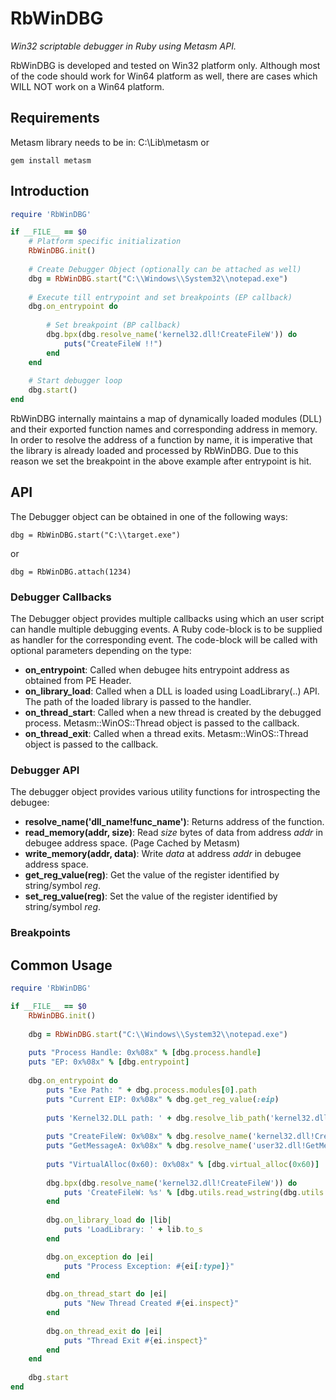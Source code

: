 RbWinDBG
=========

*Win32 scriptable debugger in Ruby using Metasm API.*

RbWinDBG is developed and tested on Win32 platform only. Although most of the code should work for Win64 platform as well, there are cases which WILL NOT work on a Win64 platform.

Requirements
------------

Metasm library needs to be in: C:\Lib\metasm or
```
gem install metasm
```

Introduction
------------

```ruby
require 'RbWinDBG'

if __FILE__ == $0
	# Platform specific initialization
	RbWinDBG.init()
	
	# Create Debugger Object (optionally can be attached as well)
	dbg = RbWinDBG.start("C:\\Windows\\System32\\notepad.exe")
	
	# Execute till entrypoint and set breakpoints (EP callback)
	dbg.on_entrypoint do
	
		# Set breakpoint (BP callback)
		dbg.bpx(dbg.resolve_name('kernel32.dll!CreateFileW')) do
			puts("CreateFileW !!")
		end
	end
	
	# Start debugger loop
	dbg.start()
end
```

RbWinDBG internally maintains a map of dynamically loaded modules (DLL) and their exported function names and corresponding address in memory. In order to resolve the address of a function by name, it is imperative that the library is already loaded and processed by RbWinDBG. Due to this reason we set the breakpoint in the above example after entrypoint is hit.

API
----

The Debugger object can be obtained in one of the following ways:

```
dbg = RbWinDBG.start("C:\\target.exe")
```
or
```
dbg = RbWinDBG.attach(1234)
```

### Debugger Callbacks

The Debugger object provides multiple callbacks using which an user script can handle multiple debugging events. A Ruby code-block is to be supplied as handler for the corresponding event. The code-block will be called with optional parameters depending on the type:

* **on_entrypoint**: Called when debugee hits entrypoint address as obtained from PE Header.
* **on_library_load**: Called when a DLL is loaded using LoadLibrary(..) API. The path of the loaded library is passed to the handler.
* **on_thread_start**: Called when a new thread is created by the debugged process. Metasm::WinOS::Thread object is passed to the callback.
* **on_thread_exit**: Called when a thread exits. Metasm::WinOS::Thread object is passed to the callback.

### Debugger API

The debugger object provides various utility functions for introspecting the debugee:

* **resolve_name('dll_name!func_name')**: Returns address of the function.
* **read_memory(addr, size)**: Read _size_ bytes of data from address _addr_ in debugee address space. (Page Cached by Metasm)
* **write_memory(addr, data)**: Write _data_ at address _addr_ in debugee address space.
* **get_reg_value(reg)**: Get the value of the register identified by string/symbol _reg_.
* **set_reg_value(reg)**: Set the value of the register identified by string/symbol _reg_.

### Breakpoints


Common Usage
-----------

```ruby
require 'RbWinDBG'

if __FILE__ == $0
	RbWinDBG.init()
	
	dbg = RbWinDBG.start("C:\\Windows\\System32\\notepad.exe")
	
	puts "Process Handle: 0x%08x" % [dbg.process.handle]
	puts "EP: 0x%08x" % [dbg.entrypoint]
	
	dbg.on_entrypoint do
		puts "Exe Path: " + dbg.process.modules[0].path
		puts "Current EIP: 0x%08x" % dbg.get_reg_value(:eip)
		
		puts 'Kernel32.DLL path: ' + dbg.resolve_lib_path('kernel32.dll')
		
		puts "CreateFileW: 0x%08x" % dbg.resolve_name('kernel32.dll!CreateFileW')
		puts "GetMessageA: 0x%08x" % dbg.resolve_name('user32.dll!GetMessageA')
		
		puts "VirtualAlloc(0x60): 0x%08x" % [dbg.virtual_alloc(0x60)]
		
		dbg.bpx(dbg.resolve_name('kernel32.dll!CreateFileW')) do
			puts 'CreateFileW: %s' % [dbg.utils.read_wstring(dbg.utils.ptr_at(dbg.get_reg_value(:esp) + 4))]
		end	
		
		dbg.on_library_load do |lib|
			puts 'LoadLibrary: ' + lib.to_s
		end

		dbg.on_exception do |ei|
			puts "Process Exception: #{ei[:type]}"
		end
		
		dbg.on_thread_start do |ei|
			puts "New Thread Created #{ei.inspect}"
		end
		
		dbg.on_thread_exit do |ei|
			puts "Thread Exit #{ei.inspect}"
		end
	end
		
	dbg.start
end
```
